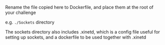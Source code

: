 Rename the file copied here to Dockerfile, and place them at the root of your challenge

e.g. `./Sockets` directory

The sockets directory also includes .xinetd, which is a config file useful for setting up sockets, and a dockerfile to be used together with .xinetd